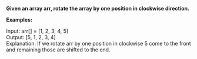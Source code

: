 **Given an array arr, rotate the array by one position in clockwise direction.**

**Examples:**

Input: arr[] = [1, 2, 3, 4, 5]  
Output: [5, 1, 2, 3, 4]  
Explanation: If we rotate arr by one position in clockwise 5 come to the front and remaining those are shifted to the end.
